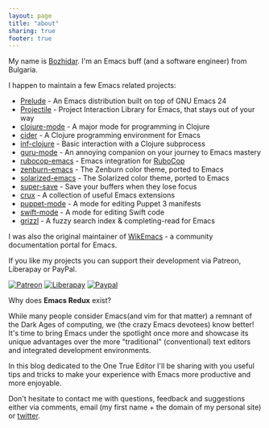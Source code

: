 ```yaml
---
layout: page
title: "about"
sharing: true
footer: true
---
```


My name is [Bozhidar](http://batsov.com). I'm an Emacs buff (and a
software engineer) from Bulgaria.

I happen to maintain a few Emacs related projects:

* [Prelude](https://github.com/bbatsov/prelude) - An Emacs distribution built on top of GNU Emacs 24
* [Projectile](https://github.com/bbatsov/projectile) - Project Interaction Library for Emacs, that stays out of your way
* [clojure-mode](https://github.com/clojure-emacs/clojure-mode) - A major mode for programming in Clojure
* [cider](https://github.com/clojure-emacs/cider) - A Clojure programming environment for Emacs
* [inf-clojure](https://github.com/clojure-emacs/inf-clojure) - Basic interaction with a Clojure subprocess
* [guru-mode](https://github.com/bbatsov/guru-mode) - An annoying companion on your journey to Emacs mastery
* [rubocop-emacs](https://github.com/bbatsov/projectile) - Emacs integration for [RuboCop](https://github.com/bbatsov/rubocop)
* [zenburn-emacs](https://github.com/bbatsov/zenburn-emacs) - The Zenburn color theme, ported to Emacs
* [solarized-emacs](https://github.com/bbatsov/solarized-emacs) - The Solarized color theme, ported to Emacs
* [super-save](https://github.com/bbatsov/super-save) - Save your buffers when they lose focus
* [crux](https://github.com/bbatsov/crux) - A collection of useful Emacs extensions
* [puppet-mode](https://github.com/lunaryorn/puppet-mode) - A mode for editing Puppet 3 manifests
* [swift-mode](https://github.com/chrisbarrett/swift-mode) - A mode for editing Swift code
* [grizzl](https://github.com/grizzl/grizzl) - A fuzzy search index & completing-read for Emacs

I was also the original maintainer of [WikEmacs](http://wikemacs.org) - a community documentation portal for Emacs.

If you like my projects you can support their development via Patreon, Liberapay or PayPal.

[![Patreon](https://img.shields.io/badge/patreon-donate-orange.svg)](https://www.patreon.com/bbatsov)
[![Liberapay](https://liberapay.com/assets/widgets/donate.svg)](https://liberapay.com/bbatsov/donate)
[![Paypal](https://www.paypalobjects.com/en_US/i/btn/btn_donate_LG.gif)](https://www.paypal.com/cgi-bin/webscr?cmd=_s-xclick&hosted_button_id=3J4QE5QBJU84Q)

Why does **Emacs Redux** exist?

While many people consider Emacs(and vim for that matter) a remnant of
the Dark Ages of computing, we (the crazy Emacs devotees) know better!
It's time to bring Emacs under the spotlight once more and showcase
its unique advantages over the more "traditional" (conventional) text
editors and integrated development environments.

In this blog dedicated to the One True
Editor I'll be sharing with you useful tips and tricks to make your
experience with Emacs more productive and more enjoyable.

Don't hesitate to contact me with questions, feedback and suggestions
either via comments, email (my first name + the domain of my personal
site) or [twitter](http://twitter.com/bbatsov).
